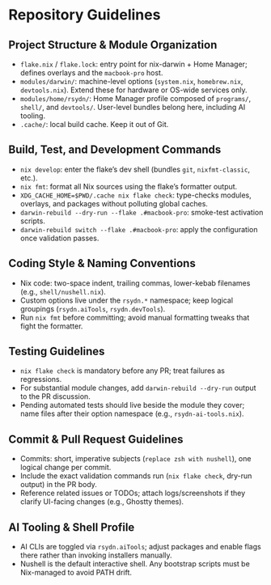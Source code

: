 # Repository Guidelines

## Project Structure & Module Organization
- `flake.nix` / `flake.lock`: entry point for nix-darwin + Home Manager; defines overlays and the `macbook-pro` host.
- `modules/darwin/`: machine-level options (`system.nix`, `homebrew.nix`, `devtools.nix`). Extend these for hardware or OS-wide services only.
- `modules/home/rsydn/`: Home Manager profile composed of `programs/`, `shell/`, and `devtools/`. User-level bundles belong here, including AI tooling.
- `.cache/`: local build cache. Keep it out of Git.

## Build, Test, and Development Commands
- `nix develop`: enter the flake’s dev shell (bundles `git`, `nixfmt-classic`, etc.).
- `nix fmt`: format all Nix sources using the flake’s formatter output.
- `XDG_CACHE_HOME=$PWD/.cache nix flake check`: type-checks modules, overlays, and packages without polluting global caches.
- `darwin-rebuild --dry-run --flake .#macbook-pro`: smoke-test activation scripts.
- `darwin-rebuild switch --flake .#macbook-pro`: apply the configuration once validation passes.

## Coding Style & Naming Conventions
- Nix code: two-space indent, trailing commas, lower-kebab filenames (e.g., `shell/nushell.nix`).
- Custom options live under the `rsydn.*` namespace; keep logical groupings (`rsydn.aiTools`, `rsydn.devTools`).
- Run `nix fmt` before committing; avoid manual formatting tweaks that fight the formatter.

## Testing Guidelines
- `nix flake check` is mandatory before any PR; treat failures as regressions.
- For substantial module changes, add `darwin-rebuild --dry-run` output to the PR discussion.
- Pending automated tests should live beside the module they cover; name files after their option namespace (e.g., `rsydn-ai-tools.nix`).

## Commit & Pull Request Guidelines
- Commits: short, imperative subjects (`replace zsh with nushell`), one logical change per commit.
- Include the exact validation commands run (`nix flake check`, dry-run output) in the PR body.
- Reference related issues or TODOs; attach logs/screenshots if they clarify UI-facing changes (e.g., Ghostty themes).

## AI Tooling & Shell Profile
- AI CLIs are toggled via `rsydn.aiTools`; adjust packages and enable flags there rather than invoking installers manually.
- Nushell is the default interactive shell. Any bootstrap scripts must be Nix-managed to avoid PATH drift.

